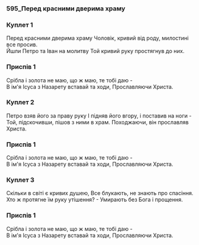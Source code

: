 ### 595_Перед красними дверима храму
### Куплет 1
Перед красними дверима храму Чоловік, кривий від роду, милостині все просив.<br/>Йшли Петро та Іван на молитву Той кривий руку простягнув до них.
### Приспів 1
Срібла і золота не маю, що ж маю, те тобі даю -<br/>В ім'я Ісуса з Назарету вставай та ходи, Прославляючи  Христа.
### Куплет 2
Петро взяв його за праву руку І підняв його вгору, і поставив на ноги -<br/>Той, підскочивши, пішов з ними в храм. Походжаючи, він прославляв Христа.
### Приспів 1
Срібла і золота не маю, що ж маю, те тобі даю -<br/>В ім'я Ісуса з Назарету вставай та ходи, Прославляючи  Христа.
### Куплет 3
Скільки в світі є кривих душею, Все блукають, не знають про спасіння.<br/>Хто ж протягне їм руку утішення? - Умирають без Бога і прощення.
### Приспів 1
Срібла і золота не маю, що ж маю, те тобі даю -<br/>В ім'я Ісуса з Назарету вставай та ходи, Прославляючи  Христа.
